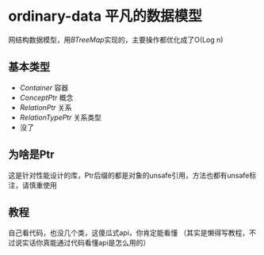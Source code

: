 # ordinary-data 平凡的数据模型
网结构数据模型，用*BTreeMap*实现的，主要操作都优化成了O(Log n)

## 基本类型
- *Container* 容器
- *ConceptPtr* 概念
- *RelationPtr* 关系
- *RelationTypePtr* 关系类型
- 没了
  
## 为啥是Ptr
这是针对性能设计的库，Ptr后缀的都是对象的unsafe引用，方法也都有unsafe标注，请慎重使用

## 教程
自己看代码，也没几个类，这傻瓜式api，你肯定能看懂
（其实是懒得写教程，不过说实话你真能通过代码看懂api是怎么用的）
